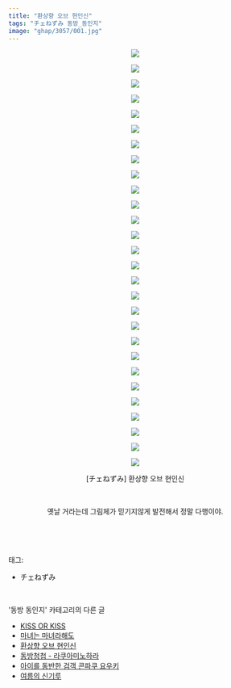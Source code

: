 ```yaml
---
title: "환상향 오브 현인신"
tags: "チェねずみ 동방_동인지"
image: "ghap/3057/001.jpg"
---
```

<div class="article">
<p style="text-align: center; clear: none; float: none;"><img src="{{ site.nasurl }}/ghap/3057/001.jpg"/></p>
<p style="text-align: center; clear: none; float: none;"><img src="{{ site.nasurl }}/ghap/3057/002.jpg"/></p>
<p style="text-align: center; clear: none; float: none;"><img src="{{ site.nasurl }}/ghap/3057/003.jpg"/></p>
<p style="text-align: center; clear: none; float: none;"><img src="{{ site.nasurl }}/ghap/3057/004.jpg"/></p>
<p style="text-align: center; clear: none; float: none;"><img src="{{ site.nasurl }}/ghap/3057/005.jpg"/></p>
<p style="text-align: center; clear: none; float: none;"><img src="{{ site.nasurl }}/ghap/3057/006.jpg"/></p>
<p style="text-align: center; clear: none; float: none;"><img src="{{ site.nasurl }}/ghap/3057/007.jpg"/></p>
<p style="text-align: center; clear: none; float: none;"><img src="{{ site.nasurl }}/ghap/3057/008.jpg"/></p>
<p style="text-align: center; clear: none; float: none;"><img src="{{ site.nasurl }}/ghap/3057/009.jpg"/></p>
<p style="text-align: center; clear: none; float: none;"><img src="{{ site.nasurl }}/ghap/3057/010.jpg"/></p>
<p style="text-align: center; clear: none; float: none;"><img src="{{ site.nasurl }}/ghap/3057/011.jpg"/></p>
<p style="text-align: center; clear: none; float: none;"><img src="{{ site.nasurl }}/ghap/3057/012.jpg"/></p>
<p style="text-align: center; clear: none; float: none;"><img src="{{ site.nasurl }}/ghap/3057/013.jpg"/></p>
<p style="text-align: center; clear: none; float: none;"><img src="{{ site.nasurl }}/ghap/3057/014.jpg"/></p>
<p style="text-align: center; clear: none; float: none;"><img src="{{ site.nasurl }}/ghap/3057/015.jpg"/></p>
<p style="text-align: center; clear: none; float: none;"><img src="{{ site.nasurl }}/ghap/3057/016.jpg"/></p>
<p style="text-align: center; clear: none; float: none;"><img src="{{ site.nasurl }}/ghap/3057/017.jpg"/></p>
<p style="text-align: center; clear: none; float: none;"><img src="{{ site.nasurl }}/ghap/3057/018.jpg"/></p>
<p style="text-align: center; clear: none; float: none;"><img src="{{ site.nasurl }}/ghap/3057/019.jpg"/></p>
<p style="text-align: center; clear: none; float: none;"><img src="{{ site.nasurl }}/ghap/3057/020.jpg"/></p>
<p style="text-align: center; clear: none; float: none;"><img src="{{ site.nasurl }}/ghap/3057/021.jpg"/></p>
<p style="text-align: center; clear: none; float: none;"><img src="{{ site.nasurl }}/ghap/3057/022.jpg"/></p>
<p style="text-align: center; clear: none; float: none;"><img src="{{ site.nasurl }}/ghap/3057/023.jpg"/></p>
<p style="text-align: center; clear: none; float: none;"><img src="{{ site.nasurl }}/ghap/3057/024.jpg"/></p>
<p style="text-align: center; clear: none; float: none;"><img src="{{ site.nasurl }}/ghap/3057/025.jpg"/></p>
<p style="text-align: center; clear: none; float: none;"><img src="{{ site.nasurl }}/ghap/3057/026.jpg"/></p>
<p style="text-align: center; clear: none; float: none;"><img src="{{ site.nasurl }}/ghap/3057/027.jpg"/></p>
<p style="text-align: center; clear: none; float: none;"><img src="{{ site.nasurl }}/ghap/3057/028.jpg"/></p>
<p style="text-align: center; clear: none; float: none;">[チェねずみ] 환상향 오브 현인신</p>
<p style="text-align: center; clear: none; float: none;"><br/></p>
<p style="text-align: center; clear: none; float: none;">옛날 거라는데 그림체가 믿기지않게 발전해서 정말 다행이야.</p>
<p><br/></p>
</div><br/>
<div class="tagTrail">
<p>태그: </p>
<ul>
<li>チェねずみ</li>
</ul>
</div><br/>
<div class="another">
<p>'동방 동인지' 카테고리의 다른 글</p>
<ul>
<li><a href="/2017-01-05-ghap_3061">KISS OR KISS</a></li>
<li><a href="/2017-01-04-ghap_3058">마녀는 마녀라해도</a></li>
<li><a href="/2017-01-04-ghap_3057">환상향 오브 현인신</a></li>
<li><a href="/2017-01-03-ghap_3055">동방청첩 - 라쿠아미노하라</a></li>
<li><a href="/2017-01-03-ghap_3054">아이를 동반한 검객 콘파쿠 요우키</a></li>
<li><a href="/2017-01-03-ghap_3053">여름의 신기루</a></li>
</ul>
</div><br/>
<div class="cb_module cb_fluid">
<div class="cb_wrt cb_profile">
</div><!-- commentList close -->
</div><br/>
